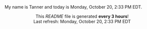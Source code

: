 My name is Tanner and today is Monday, October 20, 2:33 PM EDT.

<p align="center">This <i>README</i> file is generated <b>every 3 hours</b>!</br>Last refresh: Monday, October 20, 2:33 PM EDT<br /></p>
